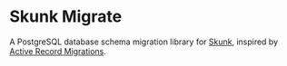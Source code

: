 # Skunk Migrate

A PostgreSQL database schema migration library for [Skunk](https://tpolecat.github.io/skunk/), inspired by [Active Record Migrations](https://guides.rubyonrails.org/active_record_migrations.html).
